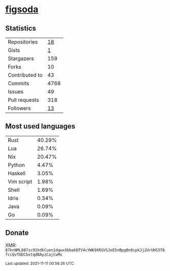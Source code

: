 # [figsoda](https://github.com/figsoda)

## Statistics

<table>
  <tr>
    <td>Repositories</td>
    <td><a href="https://github.com/figsoda?tab=repositories">
      18
    </a></td>
  </tr>
  <tr>
    <td>Gists</td>
    <td><a href="https://gist.github.com/figsoda">
      1
    </a></td>
  </tr>
  <tr>
    <td>Stargazers</td>
    <td>159</td>
  </tr>
  <tr>
    <td>Forks</td>
    <td>10</td>
  </tr>
  <tr>
    <td>Contributed to</td>
    <td>43</td>
  </tr>
  <tr>
    <td>Commits</td>
    <td>4768</td>
  </tr>
  <tr>
    <td>Issues</td>
    <td>49</td>
  </tr>
  <tr>
    <td>Pull requests</td>
    <td>318</td>
  </tr>
  <tr>
    <td>Followers</td>
    <td><a href="https://github.com/figsoda?tab=followers">
      13
    </a></td>
  </tr>
</table>

## Most used languages

<table> <tr><td>Rust</td><td>40.29%</td></tr><tr><td>Lua</td><td>26.74%</td></tr><tr><td>Nix</td><td>20.47%</td></tr><tr><td>Python</td><td>4.47%</td></tr><tr><td>Haskell</td><td>3.05%</td></tr><tr><td>Vim script</td><td>1.98%</td></tr><tr><td>Shell</td><td>1.69%</td></tr><tr><td>Idris</td><td>0.34%</td></tr><tr><td>Java</td><td>0.09%</td></tr><tr><td>Go</td><td>0.09%</td></tr></table>

## Donate

XMR: `87knNML887sc91hdkCuen1dqwxXbbakDTV4cYWK9XRGVSJeE5nBpgBn8cpkJj2UrUHS5T6fccQvTUDCbxtqdBAyzCajCwMx`

<sub>Last updated: 2021-11-11 00:56:26 UTC</sub>
